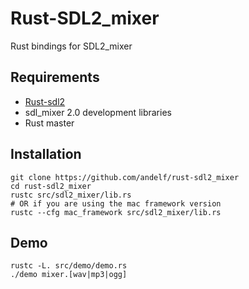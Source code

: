 Rust-SDL2_mixer
===============

Rust bindings for SDL2_mixer

Requirements
------------

* [Rust-sdl2](https://github.com/AngryLawyer/rust-sdl2)
* sdl_mixer 2.0 development libraries
* Rust master

Installation
------------

```
git clone https://github.com/andelf/rust-sdl2_mixer
cd rust-sdl2_mixer
rustc src/sdl2_mixer/lib.rs
# OR if you are using the mac framework version
rustc --cfg mac_framework src/sdl2_mixer/lib.rs
```

Demo
----

```
rustc -L. src/demo/demo.rs
./demo mixer.[wav|mp3|ogg]
```
